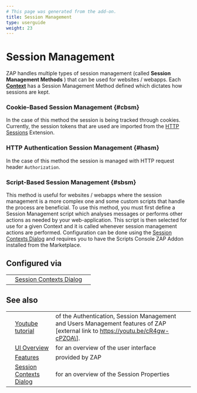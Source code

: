 ```yaml
---
# This page was generated from the add-on.
title: Session Management
type: userguide
weight: 23
---
```


# Session Management


ZAP handles multiple types of session management (called **Session
Management Methods** ) that can be used for websites / webapps. Each **[Context](/docs/desktop/start/features/contexts/)** has a Session Management
Method defined which dictates how sessions are kept.

### Cookie-Based Session Management {#cbsm}


In the case of this method the session is being tracked through
cookies. Currently, the session tokens that are used are imported from
the [HTTP Sessions](/docs/desktop/start/features/httpsessions/) Extension.

### HTTP Authentication Session Management {#hasm}


In the case of this method the session is managed with HTTP request header `Authorization`.

### Script-Based Session Management {#sbsm}


This method is useful for websites / webapps where the session management is a more complex one and some custom
scripts that handle the process are beneficial. To use this method, you must first define a Session Management script
which analyses messages or performs other actions as needed by your web-application. This script is then selected for use for a given Context
and it is called whenever session management actions are performed.
Configuration can be done using the [Session
Contexts Dialog](/docs/desktop/ui/dialogs/session/contexts/#sm) and requires you to have the Scripts Console ZAP Addon installed from the Marketplace.

## Configured via

|   |                                                                          |   |
|---|--------------------------------------------------------------------------|---|
|   | [Session Contexts Dialog](/docs/desktop/ui/dialogs/session/contexts/#sm) |   |

## See also

|   |                                                                       |                                                                                                                                   |
|---|-----------------------------------------------------------------------|-----------------------------------------------------------------------------------------------------------------------------------|
|   | [Youtube tutorial](https://youtu.be/cR4gw-cPZOA)                      | of the Authentication, Session Management and Users Management features of ZAP \[external link to https://youtu.be/cR4gw-cPZOA\]. |
|   | [UI Overview](/docs/desktop/ui/)                                      | for an overview of the user interface                                                                                             |
|   | [Features](/docs/desktop/start/features/)                             | provided by ZAP                                                                                                                   |
|   | [Session Contexts Dialog](/docs/desktop/ui/dialogs/session/contexts/) | for an overview of the Session Properties                                                                                         |
